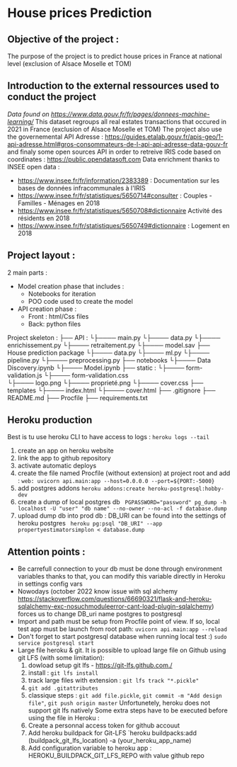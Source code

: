 # House prices Prediction
## Objective of the project :
The purpose of the project is to predict house prices in France at national level (exclusion of Alsace Moselle et TOM)

## Introduction to the external ressources used to conduct the project
*Data found on https://www.data.gouv.fr/fr/pages/donnees-machine-learning/*
This dataset regroups all real estates transactions that occured in 2021 in France (exclusion of Alsace Moselle et TOM)
The project also use the governemental API Adresse : https://guides.etalab.gouv.fr/apis-geo/1-api-adresse.html#gros-consommateurs-de-l-api-api-adresse-data-gouv-fr
and finaly some open sources API in order to retreive IRIS code based on coordinates : https://public.opendatasoft.com
Data enrichment thanks to INSEE open data :
 * https://www.insee.fr/fr/information/2383389 : Documentation sur les bases de données infracommunales à l'IRIS
 * https://www.insee.fr/fr/statistiques/5650714#consulter : Couples - Familles - Ménages en 2018
 * https://www.insee.fr/fr/statistiques/5650708#dictionnaire Activité des résidents en 2018
 * https://www.insee.fr/fr/statistiques/5650749#dictionnaire : Logement en 2018


## Project layout :
2 main parts :
  * Model creation phase that includes :
      * Notebooks for iteration
      * POO code used to create the model
  * API creation phase :
      * Front : html/Css files
      * Back: python files

Project skeleton :
├── API :
└├──── main.py
└├──── data.py
└├──── enrichissement.py
└├──── retraitement.py
└├──── model.sav
├── House prediction package
└├──── data.py
└├──── ml.py
└├──── pipeline.py
└├──── preprocessing.py
├── notebooks
└├──── Data Discovery.ipynb
└├──── Model.ipynb
├── static :
└├──── form-validation.js
└├──── form-validation.css                   
└├──── logo.png
└├──── proprieté.png
└├──── cover.css
├── templates
└├──── index.html
└├──── cover.html
├── .gitignore
├── README.md
├── Procfile
├── requirements.txt


## Heroku production
Best is tu use heroku CLI to have access to logs :
`heroku logs --tail `
1. create an app on heroku website
2. link the app to github repository
3. activate automatic deploys
4. create the file named Procfile (without extension) at project root and add :
`web: uvicorn api.main:app --host=0.0.0.0 --port=${PORT:-5000}`
4. add postgres addons
`heroku addons:create heroku-postgresql:hobby-dev`
5. create a dump of local postgres db
  ` PGPASSWORD="password" pg_dump -h localhost -U "user" "db name" --no-owner --no-acl -f database.dump`
6. upload dump db into prod db : DB_URI can be found into the settings of heroku postgres
` heroku pg:psql "DB_URI" --app propertyestimatorsimplon < database.dump`
##  Attention points :
 * Be carrefull connection to your db must be done through environment variables thanks to that, you can modify this variable directly in Heroku in settings config vars
 * Nowodays (october 2022 know issue with sql alchemy https://stackoverflow.com/questions/66690321/flask-and-heroku-sqlalchemy-exc-nosuchmoduleerror-cant-load-plugin-sqlalchemy) forces us to change DB_uri name postgres to postgresql
 * Import and path must be setup from Procfile point of view. If so, local test app must be launch from root path:
 `uvicorn api.main:app --reload`
* Don't forget to start postgresql database when running local test :)
 `sudo service postgresql start`
* Large file heroku & git. It is possible to upload large file on Github using git LFS (with some limitation):
    1. dowload setup git lfs - https://git-lfs.github.com./
    2. install : `git lfs install`
    3. track large files with extension : `git lfs track "*.pickle"`
    4.  `git add .gitattributes`
    5. classique steps : `git add file.pickle`, `git commit -m "Add design file"`, `git push origin master`
Unfortunetely, heroku does not support git lfs natively
Some extra steps have to be executed before using the file in Heroku :
  1. Create a personnal access token for github accouut
  2. Add heroku buildpack for Git-LFS `heroku buildpacks:add (buildpack_git_lfs_location) -a (your_heroku_app_name)
  3. Add configuration variable to heroku app : HEROKU_BUILDPACK_GIT_LFS_REPO with value github repo
